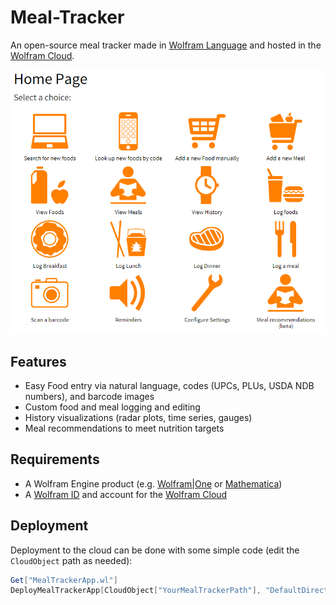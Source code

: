 # Meal-Tracker
An open-source meal tracker made in [Wolfram Language](https://www.wolfram.com/language/) and hosted in the [Wolfram Cloud](http://www.wolfram.com/cloud/).

![Home page](/Screenshots/HomePage.png?raw=true "Home page")

## Features
* Easy Food entry via natural language, codes (UPCs, PLUs, USDA NDB numbers), and barcode images
* Custom food and meal logging and editing
* History visualizations (radar plots, time series, gauges)
* Meal recommendations to meet nutrition targets

## Requirements
* A Wolfram Engine product (e.g. [Wolfram|One](http://www.wolfram.com/wolfram-one/) or [Mathematica](http://www.wolfram.com/mathematica/))
* A [Wolfram ID](https://account.wolfram.com/auth/create) and account for the [Wolfram Cloud](https://www.wolfram.com/cloud/)

## Deployment
Deployment to the cloud can be done with some simple code (edit the `CloudObject` path as needed):
```Mathematica
Get["MealTrackerApp.wl"]
DeployMealTrackerApp[CloudObject["YourMealTrackerPath"], "DefaultDirectory" -> Automatic]
```
